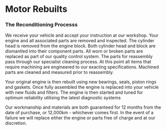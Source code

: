 # Motor Rebuilts

### The Reconditioning Processs

We receive your vehicle and accept your instruction at our workshop. Your engine and all associated parts are removed and inspected. The cylinder head is removed from the engine block. Both cylinder head and block are dismantled into their component parts. All worn or broken parts are replaced as part of our quality control system. The parts for reassembly pass through our specialist cleaning process. At this point all items that require machining are engineered to our exacting specifications. Machined parts are cleaned and measured prior to reassembly.

Your original engine is then rebuilt using new bearings, seals, piston rings and gaskets. Once fully assembled the engine is replaced into your vehicle with new fluids and filters. The engine is then started and tuned for optimum reliability utilising the latest diagnostic systems

Our workmanship and materials are both guaranteed for 12 months from the date of purchase, or 12,000km - whichever comes first. In the event of a failure we will replace either the engine or parts free of charge and at our discretion.